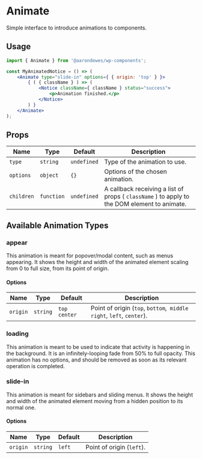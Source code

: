 # Animate

Simple interface to introduce animations to components.

## Usage

```jsx
import { Animate } from '@aarondewes/wp-components';

const MyAnimatedNotice = () => (
	<Animate type="slide-in" options={ { origin: 'top' } }>
		{ ( { className } ) => (
			<Notice className={ className } status="success">
				<p>Animation finished.</p>
			</Notice>
		) }
	</Animate>
);
```

## Props

| Name       | Type       | Default     | Description                                                                                  |
| ---------- | ---------- | ----------- | -------------------------------------------------------------------------------------------- |
| `type`     | `string`   | `undefined` | Type of the animation to use.                                                                |
| `options`  | `object`   | `{}`        | Options of the chosen animation.                                                             |
| `children` | `function` | `undefined` | A callback receiving a list of props ( `className` ) to apply to the DOM element to animate. |

## Available Animation Types

### appear

This animation is meant for popover/modal content, such as menus appearing. It shows the height and width of the animated element scaling from 0 to full size, from its point of origin.

#### Options

| Name     | Type     | Default      | Description                                                          |
| -------- | -------- | ------------ | -------------------------------------------------------------------- |
| `origin` | `string` | `top center` | Point of origin (`top`, `bottom`,` middle right`, `left`, `center`). |

### loading

This animation is meant to be used to indicate that activity is happening in the background. It is an infinitely-looping fade from 50% to full opacity. This animation has no options, and should be removed as soon as its relevant operation is completed.

### slide-in

This animation is meant for sidebars and sliding menus. It shows the height and width of the animated element moving from a hidden position to its normal one.

#### Options

| Name     | Type     | Default | Description               |
| -------- | -------- | ------- | ------------------------- |
| `origin` | `string` | `left`  | Point of origin (`left`). |
